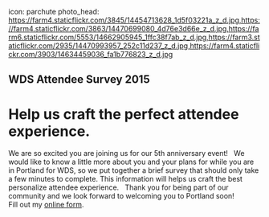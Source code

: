 icon: parchute
photo_head: https://farm4.staticflickr.com/3845/14454713628_1d5f03221a_z_d.jpg,https://farm4.staticflickr.com/3863/14470699080_4d76e3d66e_z_d.jpg,https://farm6.staticflickr.com/5553/14662905945_1ffc38f7ab_z_d.jpg,https://farm3.staticflickr.com/2935/14470993957_252c11d237_z_d.jpg,https://farm4.staticflickr.com/3903/14634459036_fa1b776823_z_d.jpg

## WDS Attendee Survey 2015

# Help us craft the perfect attendee experience.

<div class="zig-zags_blue"></div>
<p></p> We are so excited you are joining us for our 5th anniversary event!
&nbsp; 
We would like to know a little more about you and your plans for while you are in Portland for WDS, so we put together a brief survey that should only take a few minutes to complete. This information will helps us craft the best personalize attendee experience.
&nbsp;
Thank you for being part of our community and we look forward to welcoming you to Portland soon!

<div class="line-canvas"></div>

<div id="wufoo-x1ugzdx130b82q">
Fill out my <a href="https://worlddominationsummit.wufoo.com/forms/x1ugzdx130b82q">online form</a>.
</div>
<script type="text/javascript">var x1ugzdx130b82q;(function(d, t) {
var s = d.createElement(t), options = {
'userName':'worlddominationsummit',
'formHash':'x1ugzdx130b82q',
'autoResize':true,
'height':'2463',
'async':true,
'host':'wufoo.com',
'header':'show',
'ssl':true};
s.src = ('https:' == d.location.protocol ? 'https://' : 'http://') + 'www.wufoo.com/scripts/embed/form.js';
s.onload = s.onreadystatechange = function() {
var rs = this.readyState; if (rs) if (rs != 'complete') if (rs != 'loaded') return;
try { x1ugzdx130b82q = new WufooForm();x1ugzdx130b82q.initialize(options);x1ugzdx130b82q.display(); } catch (e) {}};
var scr = d.getElementsByTagName(t)[0], par = scr.parentNode; par.insertBefore(s, scr);
})(document, 'script');</script>
